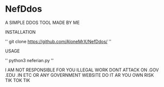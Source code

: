 
# NefDdos

A SIMPLE DDOS TOOL MADE BY ME 

INSTALLATION

'' git clone https://github.com/AloneMrX/NefDdos/ ''


USAGE 

'' python3 neferian.py ''

I AM NOT RESPONSIBLE FOR YOU ILLEGAL WORK DONT ATTACK ON .GOV .EDU .IN ETC OR ANY GOVERNMENT WEBSITE DO IT AR YOU OWN RISK TIK TOK TIK

